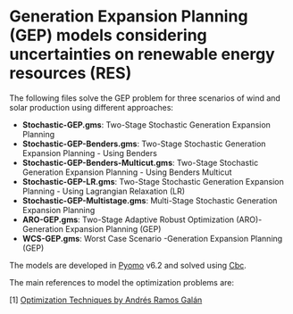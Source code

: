 # Generation Expansion Planning (GEP) models considering uncertainties on renewable energy resources (RES)

The following files solve the GEP problem for three scenarios of wind and solar production using different approaches:

* **Stochastic-GEP.gms**: Two-Stage Stochastic Generation Expansion Planning
* **Stochastic-GEP-Benders.gms**: Two-Stage Stochastic Generation Expansion Planning - Using Benders
* **Stochastic-GEP-Benders-Multicut.gms**: Two-Stage Stochastic Generation Expansion Planning - Using Benders Multicut
* **Stochastic-GEP-LR.gms**: Two-Stage Stochastic Generation Expansion Planning - Using Lagrangian Relaxation (LR)
* **Stochastic-GEP-Multistage.gms**: Multi-Stage Stochastic Generation Expansion Planning
* **ARO-GEP.gms**: Two-Stage Adaptive Robust Optimization (ARO)-Generation Expansion Planning (GEP)
* **WCS-GEP.gms**: Worst Case Scenario -Generation Expansion Planning (GEP)

The models are developed in [Pyomo](http://www.pyomo.org/) v6.2 and solved using [Cbc](https://github.com/coin-or/Cbc).

The main references to model the optimization problems are:

[1] [Optimization Techniques by Andrés Ramos Galán](https://pascua.iit.comillas.edu/aramos/OT.htm)
